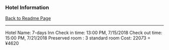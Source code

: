 ### Hotel Information
[Back to Readme Page](https://github.com/YiheWang/CS4320PlanTripProject)
***
Hotel Name: 7-days Inn
Check in time: 13:00 PM, 7/15/2018
Check out time: 15:00 PM, 7/21/2018
Preserved room : 3 standard room
Cost: 220*7*3 = ¥4620
